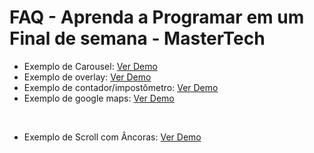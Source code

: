 ﻿<h1> FAQ - Aprenda a Programar em um Final de semana - MasterTech </h1>

<ul>

  <li>Exemplo de Carousel: <a href="https://dtoloto.github.io/faq-mastertech/carousel/"> Ver Demo <a/> </li>

  <li>Exemplo de overlay: <a href="https://dtoloto.github.io/faq-mastertech/exemplo-overlay/"> Ver Demo <a/> </li>
  
  <li>Exemplo de contador/impostômetro: <a href="https://dtoloto.github.io/faq-mastertech/contador-impostometro/"> Ver Demo <a/> </li>
   
   <li>Exemplo de google maps: <a href="https://vagnerasilva.github.io/mapahtml/"> Ver Demo <a/> </li>
  
  <li>Exemplo de Scroll com Âncoras: <a href="https://dtoloto.github.io/faq-mastertech/exemplo-scroll-ancora">Ver Demo</a></li>
</ul>


